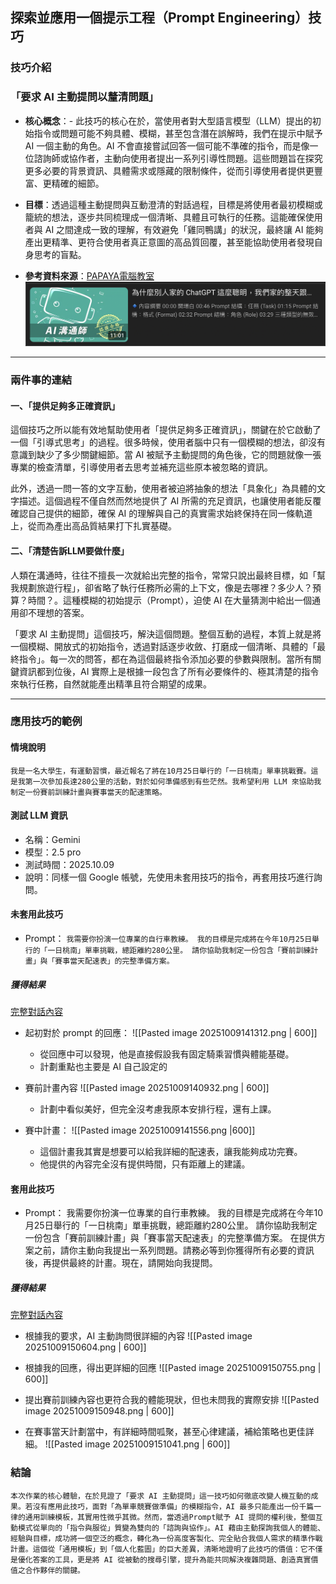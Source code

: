## **探索並應用一個提示工程（Prompt Engineering）技巧**
### 技巧介紹
### 「要求 AI 主動提問以釐清問題」
- **核心概念**：- 此技巧的核心在於，當使用者對大型語言模型（LLM）提出的初始指令或問題可能不夠具體、模糊，甚至包含潛在誤解時，我們在提示中賦予 AI 一個主動的角色。AI 不會直接嘗試回答一個可能不準確的指令，而是像一位諮詢師或協作者，主動向使用者提出一系列引導性問題。這些問題旨在探究更多必要的背景資訊、具體需求或隱藏的限制條件，從而引導使用者提供更豐富、更精確的細節。

- **目標**：透過這種主動提問與互動澄清的對話過程，目標是將使用者最初模糊或籠統的想法，逐步共同梳理成一個清晰、具體且可執行的任務。這能確保使用者與 AI 之間達成一致的理解，有效避免「雞同鴨講」的狀況，最終讓 AI 能夠產出更精準、更符合使用者真正意圖的高品質回覆，甚至能協助使用者發現自身思考的盲點。

- **參考資料來源**：[PAPAYA電腦教室](https://www.youtube.com/watch?v=d33gWFRZnas)[![](Pasted%20image%2020251009114141.png)](https://www.youtube.com/watch?v=d33gWFRZnas)
---
### 兩件事的連結
#### 一、「提供足夠多正確資訊」
這個技巧之所以能有效地幫助使用者「提供足夠多正確資訊」，關鍵在於它啟動了一個「引導式思考」的過程。很多時候，使用者腦中只有一個模糊的想法，卻沒有意識到缺少了多少關鍵細節。當 AI 被賦予主動提問的角色後，它的問題就像一張專業的檢查清單，引導使用者去思考並補充這些原本被忽略的資訊。

此外，透過一問一答的文字互動，使用者被迫將抽象的想法「具象化」為具體的文字描述。這個過程不僅自然而然地提供了 AI 所需的充足資訊，也讓使用者能反覆確認自己提供的細節，確保 AI 的理解與自己的真實需求始終保持在同一條軌道上，從而為產出高品質結果打下扎實基礎。

#### 二、「清楚告訴LLM要做什麼」
人類在溝通時，往往不擅長一次就給出完整的指令，常常只說出最終目標，如「幫我規劃旅遊行程」，卻省略了執行任務所必需的上下文，像是去哪裡？多少人？預算？時間？。這種模糊的初始提示（Prompt），迫使 AI 在大量猜測中給出一個通用卻不理想的答案。

「要求 AI 主動提問」這個技巧，解決這個問題。整個互動的過程，本質上就是將一個模糊、開放式的初始指令，透過對話逐步收斂、打磨成一個清晰、具體的「最終指令」。每一次的問答，都在為這個最終指令添加必要的參數與限制。當所有關鍵資訊都到位後，AI 實際上是根據一段包含了所有必要條件的、極其清楚的指令來執行任務，自然就能產出精準且符合期望的成果。

---
### 應用技巧的範例
#### 情境說明
	我是一名大學生，有運動習慣，最近報名了將在10月25日舉行的「一日桃南」單車挑戰賽。這是我第一次參加長達280公里的活動，對於如何準備感到有些茫然。我希望利用 LLM 來協助我制定一份賽前訓練計畫與賽事當天的配速策略。

#### 測試 LLM 資訊
- 名稱：Gemini
- 模型：2.5 pro
- 測試時間：2025.10.09
- 說明：同樣一個 Google 帳號，先使用未套用技巧的指令，再套用技巧進行詢問。
#### 未套用此技巧
- Prompt： `我需要你扮演一位專業的自行車教練。 我的目標是完成將在今年10月25日舉行的「一日桃南」單車挑戰，總距離約280公里。 請你協助我制定一份包含「賽前訓練計畫」與「賽事當天配速表」的完整準備方案。`
##### 獲得結果
[完整對話內容](https://g.co/gemini/share/6fbea9f70b9d)
- 起初對於 prompt 的回應：
	![[Pasted image 20251009141312.png | 600]]
	- 從回應中可以發現，他是直接假設我有固定騎乘習慣與體能基礎。
	- 計劃重點也主要是 AI 自己設定的

- 賽前計畫內容
	![[Pasted image 20251009140932.png | 600]]
	- 計劃中看似美好，但完全沒考慮我原本安排行程，還有上課。

- 賽中計畫：
	![[Pasted image 20251009141556.png |600]]
	- 這個計畫我其實是想要可以給我詳細的配速表，讓我能夠成功完賽。
	- 他提供的內容完全沒有提供時間，只有距離上的建議。

#### 套用此技巧
- Prompt： 我需要你扮演一位專業的自行車教練。 我的目標是完成將在今年10月25日舉行的「一日桃南」單車挑戰，總距離約280公里。 請你協助我制定一份包含「賽前訓練計畫」與「賽事當天配速表」的完整準備方案。 在提供方案之前，請你主動向我提出一系列問題。請務必等到你獲得所有必要的資訊後，再提供最終的計畫。現在，請開始向我提問。

##### 獲得結果
[完整對話內容](https://g.co/gemini/share/df6b682d733a)
- 根據我的要求，AI 主動詢問很詳細的內容
	![[Pasted image 20251009150604.png | 600]]
	
- 根據我的回應，得出更詳細的回應
	![[Pasted image 20251009150755.png | 600]]
	
- 提出賽前訓練內容也更符合我的體能現狀，但也未問我的實際安排
	![[Pasted image 20251009150948.png | 600]]

- 在賽事當天計劃當中，有詳細時間呱聚，甚至心律建議，補給策略也更佳詳細。 
	![[Pasted image 20251009151041.png | 600]]

### 結論
	本次作業的核心體驗，在於見證了「要求 AI 主動提問」這一技巧如何徹底改變人機互動的成果。若沒有應用此技巧，面對「為單車競賽做準備」的模糊指令，AI 最多只能產出一份千篇一律的通用訓練模板，其實用性微乎其微。然而，當透過Prompt賦予 AI 提問的權利後，整個互動模式從單向的「指令與服從」質變為雙向的「諮詢與協作」。AI 藉由主動探詢我個人的體能、經驗與目標，成功將一個空泛的概念，轉化為一份高度客製化、完全貼合我個人需求的精準作戰計畫。這個從「通用模板」到「個人化藍圖」的巨大差異，清晰地證明了此技巧的價值：它不僅是優化答案的工具，更是將 AI 從被動的搜尋引擎，提升為能共同解決複雜問題、創造真實價值之合作夥伴的關鍵。
